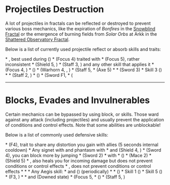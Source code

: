 # Projectiles Destruction
A lot of projectiles in fractals can be reflected or destroyed to prevent various boss mechanics, like the expiration of *Bonfires* in the [Snowblind Fractal](https://discretize.eu/fractals/snowblind) or the emergence of burning fields from *Solar Orbs* at Arkk in the [Shattered Observatory Fractal](https://discretize.eu/fractals/shattered-observatory).

Below is a list of currently used projectile reflect or absorb skills and traits:

<CardGroup itemsPerRow="3">

<Card color="mesmer">
<CardHeader>
<Specialization name="mesmer"/>
</CardHeader>
<CardContent>
* <Skill id="10302"/>, best used during <Skill id="29830"/> (<Icon name="chronomancer"/>)
* <Skill id="10186"/> (Focus 4) traited with <Trait id="751"/>
* <Skill id="10282"/> (Focus 5), rather inconsistent
* <Skill id="30643"/> (Shield 5, <Icon name="chronomancer"/>)
</CardContent>
</Card>

<Card color="elementalist">
<CardHeader>
<Specialization name="elementalist"/>
</CardHeader>
<CardContent>
* <Skill id="5685"/> (Staff 3, <Skill id="5495" text="false"/>) and any other skill that applies it
* <Skill id="5530"/> (Focus 4, <Skill id="5494" text="false"/>)
* <Skill id="30432"/> (<Icon name="tempest"/>)
* <Skill id="29453"/> (Warhorn 4, <Skill id="5495" text="false"/>, <Icon name="tempest"/>)
</CardContent>
</Card>

<Card color="ranger">
<CardHeader>
<Specialization name="ranger"/>
</CardHeader>
<CardContent>
* <Skill id="31496"/> (Staff 5, <Icon name="druid"/>
* <Skill id="12639"/> (Axe 5)
</CardContent>
</Card>

<Card color="guardian">
<CardHeader>
<Specialization name="guardian"/>
</CardHeader>
<CardContent>
* <Skill id="9251"/>
* <Skill id="9107"/> (Sword 3)
* <Skill id="42259"/> Skill 3 (<Icon name="firebrand"/>)
</CardContent>
</Card>

<Card color="thief">
<CardHeader>
<Specialization name="thief"/>
</CardHeader>
<CardContent>
* <Skill id="14184"/>
* <Skill id="30434"/> (Staff 2, <Icon name="daredevil"/>)
</CardContent>
</Card>

<Card color="warrior">
<CardHeader>
<Specialization name="warrior"/>
</CardHeader>
<CardContent>
* <Skill id="30074"/> (<Icon name="berserker"/>)
* <Skill id="30682"/> (Sword F1, <Icon name="berserker"/>
* <Skill id="45333"/> (<Icon name="spellbreaker"/>
</CardContent>
</Card>

</CardGroup>

---

# Blocks, Evades and Invulnerables
Certain mechanics can be bypassed by using block, <Effect name="invulnerability"/> or <Boon name="aegis"/> skills. Those ward against any attack (including projectiles) and usually prevent the application of conditions and control effects. Note that some abilities are unblockable!

Below is a list of commonly used defensive skills:

<CardGroup itemsPerRow="3">

<Card color="mesmer">
<CardHeader>
<Specialization name="mesmer"/>
</CardHeader>
<CardContent>
* <Skill id="10192"/> (F4), trait <Trait id="1852"/> to share any distortion you gain with allies (5 seconds internal cooldown)
* Any signet with <Trait id="713"/> and phantasm with <Trait id="1866"/>
* <Skill id="30769"/> and <Skill id="29649"/> (Shield 4, <Icon name="chronomancer"/>)
* <Skill id="10280"/> (Sword 4), you can block more by jumping
* <Skill id="10334"/> (Sword 2)
* <Skill id="29526"/> with <Boon name="aegis"/>
</CardContent>
</Card>

<Card color="warrior">
<CardHeader>
<Specialization name="warrior"/>
</CardHeader>
<CardContent>
* <Skill id="30074"/> (<Icon name="berserker"/>)
* <Skill id="14507"/> (Mace 2)
* <Skill id="14362"/> (Shield 5)
* <Skill id="21815"/>, also heals you for incoming damage but does not prevent conditions or control effects
* <Skill id="14392"/>, does not prevent conditions or control effects
</CardContent>
</Card>

<Card color="guardian">
<CardHeader>
<Specialization name="guardian"/>
</CardHeader>
<CardContent>
* <Skill id="9102"/>
* <Skill id="9154"/>
* Any Aegis skill:
    * <Skill id="9118"/> and <Skill id="42259"/> (<Icon name="firebrand"/>) (periodically)
    * <Skill id="9084"/>
    * <Skill id="41475"/> (<Icon name="firebrand"/>)
    * <Skill id="42259"/> Skill 1 (<Icon name="firebrand"/>)
    * <Skill id="42259"/> Skill 5 (<Icon name="firebrand"/>)
* <Skill id="30029"/> (F3, <Icon name="dragonhunter"/>)
</CardContent>
</Card>

<Card color="elementalist">
<CardHeader>
<Specialization name="elementalist"/>
</CardHeader>
<CardContent>
* <Skill id="5641"/>
* <Skill id="5554"/> and <Skill id="5564"/> (Downed state)
* <Skill id="5521"/> (Focus 5, <Skill id="5495" text="false"/>
</CardContent>
</Card>

<Card color="thief">
<CardHeader>
<Specialization name="thief"/>
</CardHeader>
<CardContent>
* <Skill id="30661"/> (<Icon name="daredevil"/>)
* <Skill id="30597"/> (Staff 5, <Icon name="daredevil"/>)
</CardContent>
</Card>


</CardGroup>

